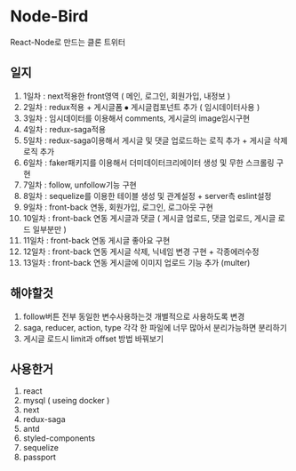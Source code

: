 # Node-Bird
React-Node로 만드는 클론 트위터		

## 일지
1. 1일차 : next적용한 front영역 ( 메인, 로그인, 회원가입, 내정보 )    
2. 2일차 : redux적용 + 게시글폼 ⦁ 게시글컴포넌트 추가 ( 임시데이터사용 )    
3. 3일차 : 임시데이터를 이용해서 comments, 게시글의 image임시구현   
4. 4일차 : redux-saga적용
5. 5일차 : redux-saga이용해서 게시글 및 댓글 업로드하는 로직 추가 + 게시글 삭제 로직 추가
6. 6일차 : faker패키지를 이용해서 더미데이터크리에이터 생성 및 무한 스크롤링 구현
7. 7일차 : follow, unfollow기능 구현
8. 8일차 : sequelize를 이용한 테이블 생성 및 관계설정 + server측 eslint설정
9. 9일차 : front-back 연동, 회원가입, 로그인, 로그아웃 구현
10. 10일차 : front-back 연동 게시글과 댓글 ( 게시글 업로드, 댓글 업로드, 게시글 로드 일부분만 )
11. 11일차 : front-back 연동 게시글 좋아요 구현
12. 12일차 : front-back 연동 게시글 삭제, 닉네임 변경 구현 + 각종에러수정
13. 13일차 : front-back 연동 게시글에 이미지 업로드 기능 추가 (multer)

## 해야할것
1. follow버튼 전부 동일한 변수사용하는것 개별적으로 사용하도록 변경
2. saga, reducer, action, type 각각 한 파일에 너무 많아서 분리가능하면 분리하기
3. 게시글 로드시 limit과 offset 방법 바꿔보기

## 사용한거
1. react
2. mysql ( useing docker )
3. next
4. redux-saga
5. antd
6. styled-components
7. sequelize
8. passport